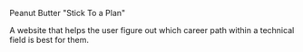 Peanut Butter
"Stick To a Plan"

A website that helps the user figure out which career path within a technical field is best for them.

